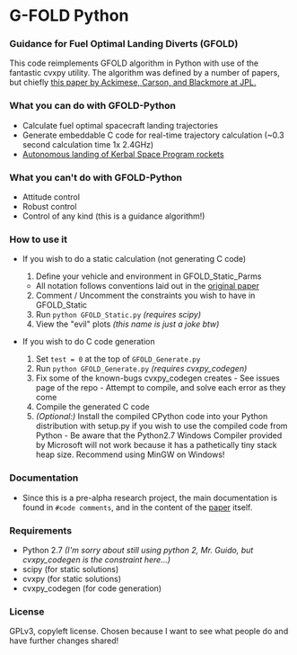# G-FOLD Python
### Guidance for Fuel Optimal Landing Diverts (GFOLD)

This code reimplements GFOLD algorithm in Python with use of the fantastic cvxpy utility. The algorithm was defined by a number of papers, but chiefly [this paper by Ackimese, Carson, and Blackmore at JPL.](http://www.larsblackmore.com/iee_tcst13.pdf)

### What you can do with GFOLD-Python

- Calculate fuel optimal spacecraft landing trajectories
- Generate embeddable C code for real-time trajectory calculation (~0.3 second calculation time 1x 2.4GHz)
- [Autonomous landing of Kerbal Space Program rockets](https://www.youtube.com/watch?v=7skZHu9i7Fg)

### What you can't do with GFOLD-Python

- Attitude control
- Robust control
- Control of any kind (this is a guidance algorithm!)

### How to use it

- If you wish to do a static calculation (not generating C code)
  1. Define your vehicle and environment in GFOLD_Static_Parms
    - All notation follows conventions laid out in the [original paper](http://www.larsblackmore.com/iee_tcst13.pdf)
  2. Comment / Uncomment the constraints you wish to have in GFOLD_Static
  3. Run `python GFOLD_Static.py` *(requires scipy)*
  4. View the "evil" plots *(this name is just a joke btw)*


- If you wish to do C code generation
    1. Set `test = 0` at the top of `GFOLD_Generate.py`
    3. Run `python GFOLD_Generate.py` *(requires cvxpy_codegen)*
    3. Fix some of the known-bugs cvxpy_codegen creates
      - See issues page of the repo
      - Attempt to compile, and solve each error as they come
    4. Compile the generated C code
    5. *(Optional:)* Install the compiled CPython code into your Python distribution with setup.py if you wish to use the compiled code from Python
      - Be aware that the Python2.7 Windows Compiler provided by Microsoft will not work because it has a pathetically tiny stack heap size. Recommend using MinGW on Windows!

### Documentation

- Since this is a pre-alpha research project, the main documentation is found in `#code comments`, and in the content of the [paper](http://www.larsblackmore.com/iee_tcst13.pdf) itself.

### Requirements

  - Python 2.7 *(I'm sorry about still using python 2, Mr. Guido, but cvxpy_codegen is the constraint here...)*
  - scipy (for static solutions)
  - cvxpy (for static solutions)
  - cvxpy_codegen (for code generation)

### License
GPLv3, copyleft license.
Chosen because I want to see what people do and have further changes shared!
